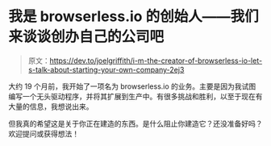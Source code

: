 # 我是 browserless.io 的创始人——我们来谈谈创办自己的公司吧

> 原文：<https://dev.to/joelgriffith/i-m-the-creator-of-browserless-io-let-s-talk-about-starting-your-own-company-2ej3>

大约 19 个月前，我开始了一项名为 browserless.io 的业务。主要是因为我试图编写一个无头驱动程序，并将其扩展到生产中。有很多挑战和胜利，以至于现在有大量的信息，我想说出来。

但我真的希望这是关于你正在建造的东西。是什么阻止你建造它？还没准备好吗？欢迎提问或获得想法！